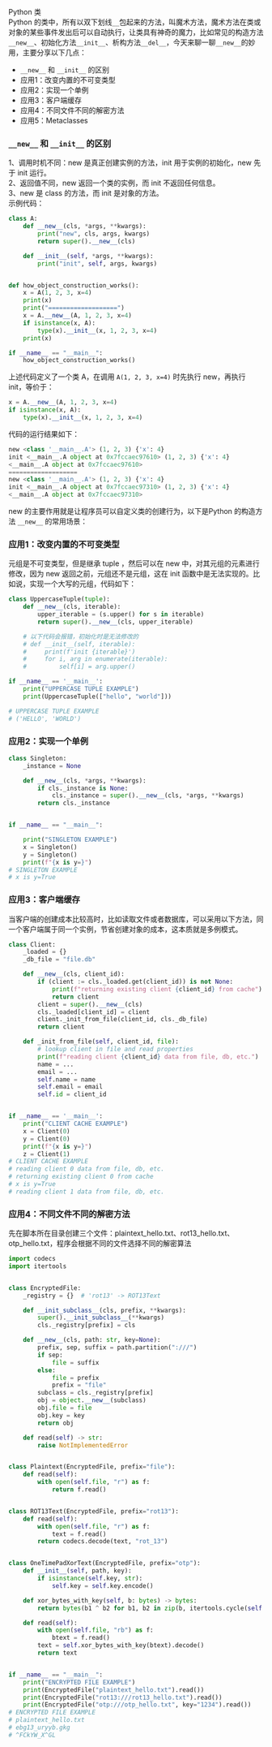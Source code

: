 Python 类<br />Python 的类中，所有以双下划线`__`包起来的方法，叫魔术方法，魔术方法在类或对象的某些事件发出后可以自动执行，让类具有神奇的魔力，比如常见的构造方法`__new__`、初始化方法`__init__`、析构方法`__del__`，今天来聊一聊`__new__`的妙用，主要分享以下几点：

- `__new__` 和 `__init__` 的区别
- 应用1：改变内置的不可变类型
- 应用2：实现一个单例
- 应用3：客户端缓存
- 应用4：不同文件不同的解密方法
- 应用5：Metaclasses
<a name="yJ8bJ"></a>
### `__new__` 和 `__init__` 的区别
1、调用时机不同：new 是真正创建实例的方法，init 用于实例的初始化，new 先于 init 运行。<br />2、返回值不同，new 返回一个类的实例，而 init 不返回任何信息。<br />3、new 是 class 的方法，而 init 是对象的方法。<br />示例代码：
```python
class A:
    def __new__(cls, *args, **kwargs):
        print("new", cls, args, kwargs)
        return super().__new__(cls)

    def __init__(self, *args, **kwargs):
        print("init", self, args, kwargs)


def how_object_construction_works():
    x = A(1, 2, 3, x=4)
    print(x)    
    print("===================")
    x = A.__new__(A, 1, 2, 3, x=4)
    if isinstance(x, A):
        type(x).__init__(x, 1, 2, 3, x=4)
    print(x)

if __name__ == "__main__":
    how_object_construction_works()
```
上述代码定义了一个类 A，在调用 `A(1, 2, 3, x=4)` 时先执行 new，再执行 init，等价于：
```python
x = A.__new__(A, 1, 2, 3, x=4)
if isinstance(x, A):
    type(x).__init__(x, 1, 2, 3, x=4)
```
代码的运行结果如下：
```python
new <class '__main__.A'> (1, 2, 3) {'x': 4}
init <__main__.A object at 0x7fccaec97610> (1, 2, 3) {'x': 4}
<__main__.A object at 0x7fccaec97610>
===================
new <class '__main__.A'> (1, 2, 3) {'x': 4}
init <__main__.A object at 0x7fccaec97310> (1, 2, 3) {'x': 4}
<__main__.A object at 0x7fccaec97310>
```
new 的主要作用就是让程序员可以自定义类的创建行为，以下是Python 的构造方法 `__new__` 的常用场景：
<a name="hVFSG"></a>
### 应用1：改变内置的不可变类型
元组是不可变类型，但是继承 tuple ，然后可以在 new 中，对其元组的元素进行修改，因为 new 返回之前，元组还不是元组，这在 init 函数中是无法实现的。比如说，实现一个大写的元组，代码如下：
```python
class UppercaseTuple(tuple):
    def __new__(cls, iterable):
        upper_iterable = (s.upper() for s in iterable)
        return super().__new__(cls, upper_iterable)

    # 以下代码会报错，初始化时是无法修改的
    # def __init__(self, iterable):
    #     print(f'init {iterable}')
    #     for i, arg in enumerate(iterable):
    #         self[i] = arg.upper()

if __name__ == '__main__':
    print("UPPERCASE TUPLE EXAMPLE")
    print(UppercaseTuple(["hello", "world"]))

# UPPERCASE TUPLE EXAMPLE
# ('HELLO', 'WORLD')
```
<a name="QUlG5"></a>
### 应用2：实现一个单例
```python
class Singleton:
    _instance = None

    def __new__(cls, *args, **kwargs):
        if cls._instance is None:
            cls._instance = super().__new__(cls, *args, **kwargs)
        return cls._instance


if __name__ == "__main__":

    print("SINGLETON EXAMPLE")
    x = Singleton()
    y = Singleton()
    print(f"{x is y=}")
# SINGLETON EXAMPLE
# x is y=True
```
<a name="FV7z2"></a>
### 应用3：客户端缓存
当客户端的创建成本比较高时，比如读取文件或者数据库，可以采用以下方法，同一个客户端属于同一个实例，节省创建对象的成本，这本质就是多例模式。
```python
class Client:
    _loaded = {}
    _db_file = "file.db"

    def __new__(cls, client_id):
        if (client := cls._loaded.get(client_id)) is not None:
            print(f"returning existing client {client_id} from cache")
            return client
        client = super().__new__(cls)
        cls._loaded[client_id] = client
        client._init_from_file(client_id, cls._db_file)
        return client

    def _init_from_file(self, client_id, file):
        # lookup client in file and read properties
        print(f"reading client {client_id} data from file, db, etc.")
        name = ...
        email = ...
        self.name = name
        self.email = email
        self.id = client_id


if __name__ == '__main__':
    print("CLIENT CACHE EXAMPLE")
    x = Client(0)
    y = Client(0)
    print(f"{x is y=}")
    z = Client(1)
# CLIENT CACHE EXAMPLE
# reading client 0 data from file, db, etc.
# returning existing client 0 from cache
# x is y=True
# reading client 1 data from file, db, etc.
```
<a name="fxXFc"></a>
### 应用4：不同文件不同的解密方法
先在脚本所在目录创建三个文件：plaintext_hello.txt、rot13_hello.txt、otp_hello.txt，程序会根据不同的文件选择不同的解密算法
```python
import codecs
import itertools


class EncryptedFile:
    _registry = {}  # 'rot13' -> ROT13Text

    def __init_subclass__(cls, prefix, **kwargs):
        super().__init_subclass__(**kwargs)
        cls._registry[prefix] = cls

    def __new__(cls, path: str, key=None):
        prefix, sep, suffix = path.partition(":///")
        if sep:
            file = suffix
        else:
            file = prefix
            prefix = "file"
        subclass = cls._registry[prefix]
        obj = object.__new__(subclass)
        obj.file = file
        obj.key = key
        return obj

    def read(self) -> str:
        raise NotImplementedError


class Plaintext(EncryptedFile, prefix="file"):
    def read(self):
        with open(self.file, "r") as f:
            return f.read()


class ROT13Text(EncryptedFile, prefix="rot13"):
    def read(self):
        with open(self.file, "r") as f:
            text = f.read()
        return codecs.decode(text, "rot_13")


class OneTimePadXorText(EncryptedFile, prefix="otp"):
    def __init__(self, path, key):
        if isinstance(self.key, str):
            self.key = self.key.encode()

    def xor_bytes_with_key(self, b: bytes) -> bytes:
        return bytes(b1 ^ b2 for b1, b2 in zip(b, itertools.cycle(self.key)))

    def read(self):
        with open(self.file, "rb") as f:
            btext = f.read()
        text = self.xor_bytes_with_key(btext).decode()
        return text


if __name__ == "__main__":
    print("ENCRYPTED FILE EXAMPLE")
    print(EncryptedFile("plaintext_hello.txt").read())
    print(EncryptedFile("rot13:///rot13_hello.txt").read())
    print(EncryptedFile("otp:///otp_hello.txt", key="1234").read())
# ENCRYPTED FILE EXAMPLE
# plaintext_hello.txt
# ebg13_uryyb.gkg
# ^FCkYW_X^GL
```
